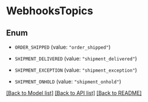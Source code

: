 # WebhooksTopics

## Enum


* `ORDER_SHIPPED` (value: `"order_shipped"`)

* `SHIPMENT_DELIVERED` (value: `"shipment_delivered"`)

* `SHIPMENT_EXCEPTION` (value: `"shipment_exception"`)

* `SHIPMENT_ONHOLD` (value: `"shipment_onhold"`)


[[Back to Model list]](../README.md#documentation-for-models) [[Back to API list]](../README.md#documentation-for-api-endpoints) [[Back to README]](../README.md)


